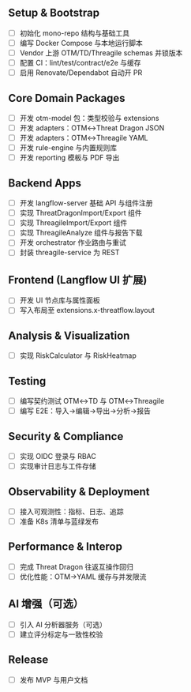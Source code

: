 ## Setup & Bootstrap
- [ ] 初始化 mono-repo 结构与基础工具
- [ ] 编写 Docker Compose 与本地运行脚本
- [ ] Vendor 上游 OTM/TD/Threagile schemas 并锁版本
- [ ] 配置 CI：lint/test/contract/e2e 与缓存
- [ ] 启用 Renovate/Dependabot 自动开 PR

## Core Domain Packages
- [ ] 开发 otm-model 包：类型校验与 extensions
- [ ] 开发 adapters：OTM↔Threat Dragon JSON
- [ ] 开发 adapters：OTM↔Threagile YAML
- [ ] 开发 rule-engine 与内置规则库
- [ ] 开发 reporting 模板与 PDF 导出

## Backend Apps
- [ ] 开发 langflow-server 基础 API 与组件注册
- [ ] 实现 ThreatDragonImport/Export 组件
- [ ] 实现 ThreagileImport/Export 组件
- [ ] 实现 ThreagileAnalyze 组件与报告下载
- [ ] 开发 orchestrator 作业路由与重试
- [ ] 封装 threagile-service 为 REST

## Frontend (Langflow UI 扩展)
- [ ] 开发 UI 节点库与属性面板
- [ ] 写入布局至 extensions.x-threatflow.layout

## Analysis & Visualization
- [ ] 实现 RiskCalculator 与 RiskHeatmap

## Testing
- [ ] 编写契约测试 OTM↔TD 与 OTM↔Threagile
- [ ] 编写 E2E：导入→编辑→导出→分析→报告

## Security & Compliance
- [ ] 实现 OIDC 登录与 RBAC
- [ ] 实现审计日志与工件存储

## Observability & Deployment
- [ ] 接入可观测性：指标、日志、追踪
- [ ] 准备 K8s 清单与蓝绿发布

## Performance & Interop
- [ ] 完成 Threat Dragon 往返互操作回归
- [ ] 优化性能：OTM→YAML 缓存与并发限流

## AI 增强（可选）
- [ ] 引入 AI 分析器服务（可选）
- [ ] 建立评分标定与一致性校验

## Release
- [ ] 发布 MVP 与用户文档

